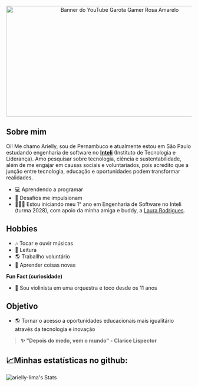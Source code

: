 <p align="center">
  <img src="https://github.com/user-attachments/assets/4cb90311-ec9d-4049-876e-72c65c49cca9" alt="Banner do YouTube Garota Gamer Rosa Amarelo" width="600" height="300" />
</p>


## **Sobre mim**
Oi! Me chamo Arielly, sou de Pernambuco e atualmente estou em São Paulo estudando engenharia de software no <a href="https://www.inteli.edu.br/" target="_blank"><strong>Inteli</strong></a> (Instituto de Tecnologia e Liderança). Amo pesquisar sobre tecnologia, ciência e sustentabilidade, além de me engajar em causas sociais e voluntariados, pois acredito que a junção entre tecnologia, educação e oportunidades podem transformar realidades.


- 💻 Aprendendo a programar
- 🧩 Desafios me impulsionam
- 👩🏽‍💻 Estou iniciando meu 1° ano em Engenharia de Software no Inteli (turma 2028), com apoio da minha amiga e buddy, a <a href="https://github.com/LauraRodrigues31" target="_blank">Laura Rodrigues</a>.
  


## **Hobbies**
- 🎶 Tocar e ouvir músicas
- 📖 Leitura
- 🌎 Traballho voluntário
- 🧠 Aprender coisas novas

**Fun Fact (curiosidade)**
- 🎻 Sou violinista em uma orquestra e toco desde os 11 anos

## **Objetivo**
- 🌎 Tornar o acesso a oportunidades educacionais mais igualitário através da tecnologia e inovação
  
<blockquote>
   <strong> ✨ "Depois do medo, vem o mundo" - Clarice Lispector</strong> 
</blockquote>



## **📈Minhas estatísticas no github:**
![arielly-lima's Stats](https://github-readme-stats.vercel.app/api?username=arielly-lima&theme=radical&show_icons=true&hide_border=true&count_private=true)



